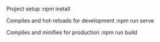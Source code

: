 Project setup :npm install

Compiles and hot-reloads for development :npm run serve

Compiles and minifies for production :npm run build
